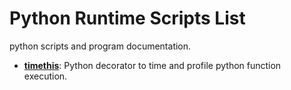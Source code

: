 
# Python Runtime Scripts List
python scripts and program documentation.
* [**timethis**](https://github.com/endalk200/python-cookbook/blob/main/src/runtime/timethis.py):
  Python decorator to time and profile python function execution.